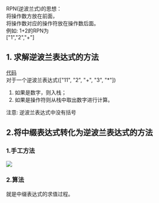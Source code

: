 RPN(逆波兰式)的思想：  
将操作数方放在前面，  
将操作数对应的操作符放在操作数后面。   
例如: 1+2的RPN为  
["1","2","+"]
## 1. 求解逆波兰表达式的方法
[代码](/Users/xuyabo/Documents/java/thinkingInJavaPractice/src/main/java/algorithm_m/fourAdapter/EvalRPN.java)  
对于一个逆波兰表达式(["11", "2", "+", "3", "*"])
1. 如果是数字，则入栈；
2. 如果是操作符则从栈中取出数字进行计算。
  
注意:
逆波兰表达式中没有括号

## 2.将中缀表达式转化为逆波兰表达式的方法
### 1.手工方法
![](https://note.youdao.com/yws/public/resource/e1de6ab70a6075f4d9f88daf8c95d14b/xmlnote/E552C9688E11409F9C1F1CF0AAAA7CCD/25793)
### 2.算法  
  就是中缀表达式的求值过程。
